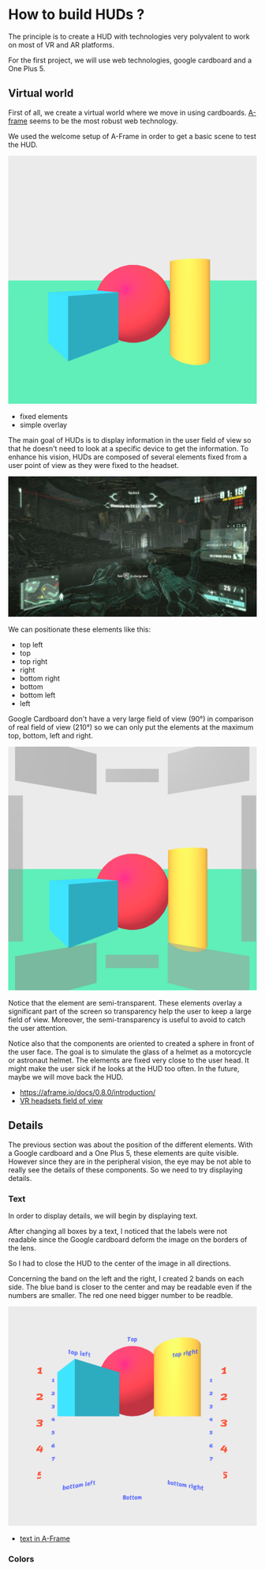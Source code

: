 # How to build HUDs ?

The principle is to create a HUD with technologies very polyvalent to work on most of VR and AR
platforms.

For the first project, we will use web technologies, google cardboard and a One Plus 5.

## Virtual world

First of all, we create a virtual world where we move in using cardboards.
[A-frame](https://aframe.io/) seems to be the most robust web technology.

We used the welcome setup of A-Frame in order to get a basic scene to test the HUD.

![Basic scene](../assets/2d-environment.png)

* fixed elements
* simple overlay

The main goal of HUDs is to display information in the user field of view so that he doesn't need
to look at a specific device to get the information. To enhance his vision, HUDs are composed of
several elements fixed from a user point of view as they were fixed to the headset.

![Crysis HUD](../assets/crysis-hud.jpg)

We can positionate these elements like this:

* top left
* top
* top right
* right
* bottom right
* bottom
* bottom left
* left

Google Cardboard don't have a very large field of view (90°) in comparison of real field of view (210°)
so we can only put the elements at the maximum top, bottom, left and right.

![HUD prototype mark 1](../assets/hud_mark_01_01.png)

Notice that the element are semi-transparent. These elements overlay a significant part of the screen
so transparency help the user to keep a large field of view. Moreover, the semi-transparency is useful
to avoid to catch the user attention.

Notice also that the components are oriented to created a sphere in front of the user face. The goal
is to simulate the glass of a helmet as a motorcycle or astronaut helmet. The elements are fixed very close
to the user head. It might make the user sick if he looks at the HUD too often. In the future, maybe we will
move back the HUD.

* https://aframe.io/docs/0.8.0/introduction/
* [VR headsets field of view](http://virtualrealitytimes.com/2017/03/06/chart-fov-field-of-view-vr-headsets/)

## Details

The previous section was about the position of the different elements. With a Google cardboard and a
One Plus 5, these elements are quite visible. However since they are in the peripheral vision, the
eye may be not able to really see the details of these components. So we need to try displaying details.

### Text

In order to display details, we will begin by displaying text.

After changing all boxes by a text, I noticed that the labels were not readable since the Google cardboard
deform the image on the borders of the lens.

So I had to close the HUD to the center of the image in all directions.

Concerning the band on the left and the right, I created 2 bands on each side. The blue band is closer to
the center and may be readable even if the numbers are smaller. The red one need bigger number to be readble.

![HUD prototype mark 1](../assets/hud_mark_01_03.png)


* [text in A-Frame](https://aframe.io/docs/0.8.0/components/text.html)

### Colors
